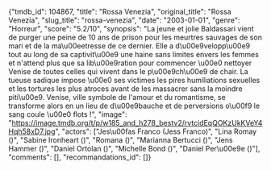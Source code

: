 {"tmdb_id": 104867, "title": "Rossa Venezia", "original_title": "Rossa Venezia", "slug_title": "rossa-venezia", "date": "2003-01-01", "genre": "Horreur", "score": "5.2/10", "synopsis": "La jeune et jolie Baldassari vient de purger une peine de 10 ans de prison pour les meurtres sauvages de son mari et de la ma\u00eetresse de ce dernier. Elle a d\u00e9velopp\u00e9 tout au long de sa captivit\u00e9 une haine sans limites envers les femmes et n'attend plus que sa lib\u00e9ration pour commencer \u00e0 nettoyer Venise de toutes celles qui vivent dans le p\u00e9ch\u00e9 de chair. La tueuse sadique impose \u00e0 ses victimes les pires humiliations sexuelles et les tortures les plus atroces avant de les massacrer sans la moindre piti\u00e9. Venise, ville symbole de l'amour et du romantisme, se transforme alors en un lieu de d\u00e9bauche et de perversions o\u00f9 le sang coule \u00e0 flots !", "image": "https://image.tmdb.org/t/p/w185_and_h278_bestv2/rvtcidEqQOKzUkKVeY4Hqh58xD7.jpg", "actors": ["Jes\u00fas Franco (Jess Franco)", "Lina Romay ()", "Sabine Ironheart ()", "Romana ()", "Marianna Bertucci ()", "Jens Hammer ()", "Daniel Ortolan ()", "Michelle Bond ()", "Daniel Per\u00e9e ()"], "comments": [], "recommandations_id": []}